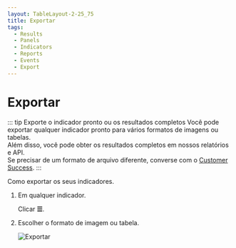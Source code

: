```yaml
---
layout: TableLayout-2-25_75
title: Exportar
tags:
  - Results
  - Panels
  - Indicators
  - Reports
  - Events
  - Export
---
```


# Exportar

::: tip Exporte o indicador pronto ou os resultados completos
Você pode exportar qualquer indicador pronto para vários formatos de imagens ou tabelas.<br>
Além disso, você pode obter os resultados completos em nossos relatórios e API.<br>
Se precisar de um formato de arquivo diferente, converse com o [Customer Success](mailto:cs@phishx.io).
:::

Como exportar os seus indicadores.

1. Em qualquer indicador.

   Clicar **☰**.

2. Escolher o formato de imagem ou tabela.

   ![Exportar](https://cdn.phishx.io/phishx-docs/images/phishx_results_dashboard_main_05_kpi_export.webp)
